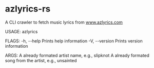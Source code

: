 # azlyrics-rs

A CLI crawler to fetch music lyrics from www.azlyrics.com

USAGE:
    azlyrics <artist> <song>

FLAGS:
    -h, --help       Prints help information
    -V, --version    Prints version information

ARGS:
    <artist>    A already formated artist name, e.g., slipknot
    <song>      A already formated song from the artist, e.g., unsainted
